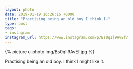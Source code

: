 ```yaml
---
layout: photo
date: 2019-01-19 16:26:16 +0000
title: "Practising being an old boy I think I…"
type: post
tags:
- instagram
instagram_url: https://www.instagram.com/p/Bs0qIl9AvEf/
---
```


{% picture u-photo img/Bs0qIl9AvEf.jpg %}

Practising being an old boy. I think I might like it.
